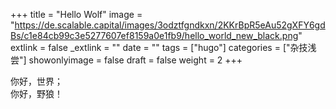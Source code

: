 +++
title = "Hello Wolf"
image = "https://de.scalable.capital/images/3odztfgndkxn/2KKrBpR5eAu52gXFY6gdBs/c1e84cb99c3e5277607ef8159a0e1fb9/hello_world_new_black.png"
extlink = false
_extlink = ""
date = ""
tags = ["hugo"]
categories = ["杂技浅尝"]
showonlyimage = false
draft = false
weight = 2
+++

你好，世界；  
你好，野狼！
